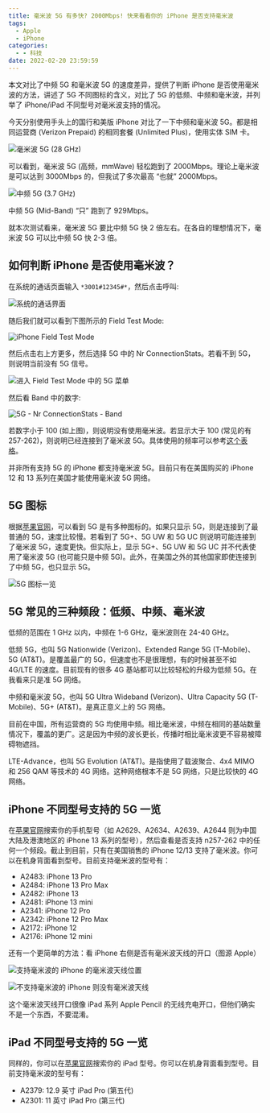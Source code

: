 ```yaml
---
title: 毫米波 5G 有多快? 2000Mbps! 快来看看你的 iPhone 是否支持毫米波
tags:
  - Apple
  - iPhone
categories:
  - - 科技
date: 2022-02-20 23:59:59
---
```


本文对比了中频 5G 和毫米波 5G 的速度差异，提供了判断 iPhone 是否使用毫米波的方法，讲述了 5G 不同图标的含义，对比了 5G 的低频、中频和毫米波，并列举了 iPhone/iPad 不同型号对毫米波支持的情况。

今天分别使用手头上的国行和美版 iPhone 对比了一下中频和毫米波 5G。都是相同运营商 (Verizon Prepaid) 的相同套餐 (Unlimited Plus)，使用实体 SIM 卡。

<!-- more -->

![毫米波 5G (28 GHz)](/cdn-cgi/imagedelivery/6T-behmofKYLsxlrK0l_MQ/a8a88cbe-db0b-4d74-442d-7fedd95d2600/extra)

可以看到，毫米波 5G (高频，mmWave) 轻松跑到了 2000Mbps。理论上毫米波是可以达到 3000Mbps 的，但我试了多次最高 “也就” 2000Mbps。

![中频 5G (3.7 GHz)](/cdn-cgi/imagedelivery/6T-behmofKYLsxlrK0l_MQ/0e1f4e4b-93b8-4807-273c-35d6de27fe00/extra)

中频 5G (Mid-Band) “只” 跑到了 929Mbps。

就本次测试看来，毫米波 5G 要比中频 5G 快 2 倍左右。在各自的理想情况下，毫米波 5G 可以比中频 5G 快 2-3 倍。

## 如何判断 iPhone 是否使用毫米波？

在系统的通话页面输入 `*3001#12345#*`，然后点击呼叫:

![系统的通话界面](/cdn-cgi/imagedelivery/6T-behmofKYLsxlrK0l_MQ/893f8af5-75fb-4dec-d4ad-bff5b76bd200/extra)

随后我们就可以看到下图所示的 Field Test Mode:

![iPhone Field Test Mode](/cdn-cgi/imagedelivery/6T-behmofKYLsxlrK0l_MQ/893f8af5-75fb-4dec-d4ad-bff5b76bd200/extra)

然后点击右上方更多，然后选择 5G 中的 Nr ConnectionStats。若看不到 5G，则说明当前没有 5G 信号。

![进入 Field Test Mode 中的 5G 菜单](/cdn-cgi/imagedelivery/6T-behmofKYLsxlrK0l_MQ/8633a9c8-aa7c-4385-29ba-04c498b90f00/extra)

然后看 Band 中的数字:

![5G - Nr ConnectionStats - Band](/cdn-cgi/imagedelivery/6T-behmofKYLsxlrK0l_MQ/611c5513-5f69-4c97-3de7-c4fee2a24700/extra)

若数字小于 100 (如上图)，则说明没有使用毫米波。若显示大于 100 (常见的有 257-262)，则说明已经连接到了毫米波 5G。具体使用的频率可以参考[这个表格](https://en.wikipedia.org/wiki/5G_NR_frequency_bands#Frequency_bands)。

并非所有支持 5G 的 iPhone 都支持毫米波 5G。目前只有在美国购买的 iPhone 12 和 13 系列在美国才能使用毫米波 5G 网络。

## 5G 图标

根据[苹果官网](https://support.apple.com/zh-cn/HT211828)，可以看到 5G 是有多种图标的。如果只显示 5G，则是连接到了最普通的 5G，速度比较慢。若看到了 5G+、5G UW 和 5G UC 则说明可能连接到了毫米波 5G，速度更快。但实际上，显示 5G+、5G UW 和 5G UC 并不代表使用了毫米波 5G (也可能只是中频 5G)。此外，在美国之外的其他国家即使连接到了中频 5G，也只显示 5G。

![5G 图标一览](/cdn-cgi/imagedelivery/6T-behmofKYLsxlrK0l_MQ/b854be96-8d2f-41ab-1410-6f125d1dc600/extra)

## 5G 常见的三种频段：低频、中频、毫米波

低频的范围在 1 GHz 以内，中频在 1-6 GHz，毫米波则在 24-40 GHz。

低频 5G，也叫 5G Nationwide (Verizon)、Extended Range 5G (T-Mobile)、5G (AT&T)。是覆盖最广的 5G，但速度也不是很理想，有的时候甚至不如 4G/LTE 的速度。目前现有的很多 4G 基站都可以比较轻松的升级为低频 5G。在我看来只是准 5G 网络。

中频和毫米波 5G，也叫 5G Ultra Wideband (Verizon)、Ultra Capacity 5G (T-Mobile)、5G+ (AT&T)。是真正意义上的 5G 网络。

目前在中国，所有运营商的 5G 均使用中频。相比毫米波，中频在相同的基站数量情况下，覆盖的更广。这是因为中频的波长更长，传播时相比毫米波更不容易被障碍物遮挡。

LTE-Advance，也叫 5G Evolution (AT&T)。是指使用了载波聚合、4x4 MIMO 和 256 QAM 等技术的 4G 网络。这种网络根本不是 5G 网络，只是比较快的 4G 网络。

## iPhone 不同型号支持的 5G 一览

在[苹果官网](https://www.apple.com.cn/iphone/cellular/)搜索你的手机型号（如 A2629、A2634、A2639、A2644 则为中国大陆及港澳地区的 iPhone 13 系列的型号），然后查看是否支持 n257-262 中的任何一个频段。截止到目前，只有在美国销售的 iPhone 12/13 支持了毫米波。你可以在机身背面看到型号。目前支持毫米波的型号有：

+ A2483: iPhone 13 Pro
+ A2484: iPhone 13 Pro Max
+ A2482: iPhone 13
+ A2481: iPhone 13 mini
+ A2341: iPhone 12 Pro
+ A2342: iPhone 12 Pro Max
+ A2172: iPhone 12
+ A2176: iPhone 12 mini

还有一个更简单的方法：看 iPhone 右侧是否有毫米波天线的开口（图源 Apple）

![支持毫米波的 iPhone 的毫米波天线位置](/cdn-cgi/imagedelivery/6T-behmofKYLsxlrK0l_MQ/362700f0-52e2-4b88-e3b4-e8dcfc9e6500/extra)

![不支持毫米波的 iPhone 则没有毫米波天线](/cdn-cgi/imagedelivery/6T-behmofKYLsxlrK0l_MQ/e2d925bc-93df-4d3f-1438-a362567e3d00/extra)

这个毫米波天线开口很像 iPad 系列 Apple Pencil 的无线充电开口，但他们确实不是一个东西，不要混淆。

## iPad 不同型号支持的 5G 一览

同样的，你可以在[苹果官网](https://www.apple.com.cn/ipad/cellular/networks/)搜索你的 iPad 型号。你可以在机身背面看到型号。目前支持毫米波的型号有：

+ A2379: 12.9 英寸 iPad Pro (第五代)
+ A2301: 11 英寸 iPad Pro (第三代)

